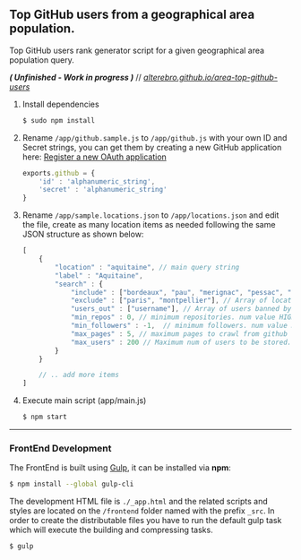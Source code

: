 ## Top GitHub users from a geographical area population.

Top GitHub users rank generator script for a given geographical area population query.

***( Unfinished - Work in progress )*** // *[alterebro.github.io/area-top-github-users](https://alterebro.github.io/area-top-github-users/)*


1. Install dependencies

	```sh
	$ sudo npm install
	```


2. Rename `/app/github.sample.js` to `/app/github.js` with your own ID and Secret strings, you can get them by creating a new GitHub application here: [Register a new OAuth application](https://github.com/settings/applications/new)

	```javascript
	exports.github = {
	    'id' : 'alphanumeric_string',
	    'secret' : 'alphanumeric_string'
	}
	```

3. Rename `/app/sample.locations.json` to `/app/locations.json` and edit the file, create as many location items as needed following the same JSON structure as shown below:

	```javascript
	[
	    {
	        "location" : "aquitaine", // main query string
	        "label" : "Aquitaine",
	        "search" : {
	            "include" : ["bordeaux", "pau", "merignac", "pessac", "bayonne", "anglet", "bergerac", "biarritz"], // Array of locations to include on the search query
				"exclude" : ["paris", "montpellier"], // Array of locations to exclude from the search query
				"users_out" : ["username"], // Array of users banned by login name.			
	            "min_repos" : 0, // minimum repositories. num value HIGHER THAN (>)
	            "min_followers" : -1,  // minimum followers. num value HIGHER THAN (>)
	            "max_pages" : 5, // maximum pages to crawl from github (max. 10)
	            "max_users" : 200 // Maximum num of users to be stored.
	        }
	    }

		// .. add more items
	]
	```

4. Execute main script (app/main.js)

	```sh
	$ npm start
	```

---

### FrontEnd Development

The FrontEnd is built using [Gulp](http://gulpjs.com/), it can be installed via **npm**:

```sh
$ npm install --global gulp-cli
```

The development HTML file is `./_app.html` and the related scripts and styles are located on the `/frontend` folder named with the prefix `_src`. In order to create the distributable files you have to run the default gulp task which will execute the building and compressing tasks.

```sh
$ gulp
```
